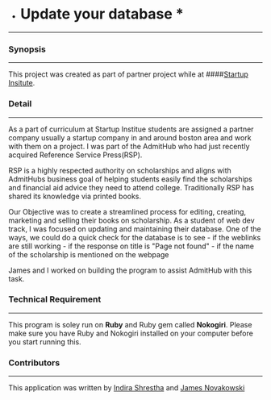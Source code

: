 * # Update your database *
---

### Synopsis
---
This project was created as part of partner project while at ####[Startup Insitute](https://www.startupinstitute.com/). 

### Detail
---
As a part of curriculum at Startup Institue students are assigned a partner company usually a startup company in and around boston area and work with them on a project. I was part of the AdmitHub who had just recently acquired Reference Service Press(RSP). 

RSP is a highly respected authority on scholarships and aligns with AdmitHubs business goal of helping students easily find the scholarships and financial aid advice they need to attend college. Traditionally RSP has shared its knowledge via printed books. 

Our Objective was to create a streamlined process for editing, creating, marketing and selling their books on scholarship. As a student of web dev track, I was focused on updating and maintaining their database. One of the ways, we could do a quick check for the database is to see 
    - if the weblinks are still working
    - if the response on title is "Page not found"
    - if the name of the scholarship is mentioned on the webpage

James and I worked on building the program to assist AdmitHub with this task. 


### Technical Requirement
---
This program is soley run on **Ruby** and Ruby gem called **Nokogiri**. Please make sure you have Ruby and Nokogiri installed on your computer before you start running this. 


### Contributors
---
This application was written by [Indira Shrestha](https://www.linkedin.com/in/indira-shrestha-a1b78422) and [James Novakowski](https://www.linkedin.com/in/james-novakowski-7ab24535?authType=NAME_SEARCH&authToken=XG1p&locale=en_US&trk=tyah&trkInfo=clickedVertical%3Amynetwork%2CclickedEntityId%3A123015731%2CauthType%3ANAME_SEARCH%2Cidx%3A1-2-2%2CtarId%3A1480286249428%2Ctas%3Ajames)
